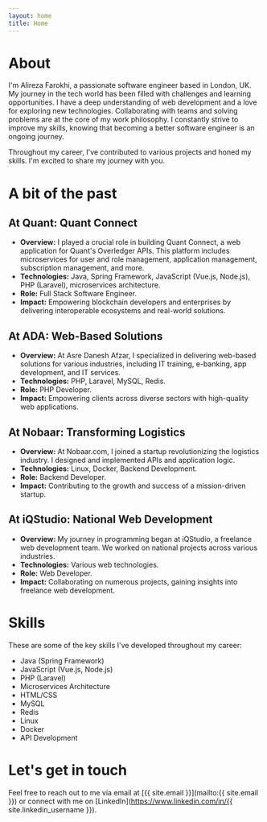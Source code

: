 ```yaml
---
layout: home
title: Home
---
```


# About

I'm Alireza Farokhi, a passionate software engineer based in London, UK. My journey in the tech world has been filled with challenges and learning opportunities. I have a deep understanding of web development and a love for exploring new technologies. Collaborating with teams and solving problems are at the core of my work philosophy. I constantly strive to improve my skills, knowing that becoming a better software engineer is an ongoing journey.

Throughout my career, I've contributed to various projects and honed my skills. I'm excited to share my journey with you.


# A bit of the past

## At Quant: Quant Connect
- **Overview:** I played a crucial role in building Quant Connect, a web application for Quant's Overledger APIs. This platform includes microservices for user and role management, application management, subscription management, and more.
- **Technologies:** Java, Spring Framework, JavaScript (Vue.js, Node.js), PHP (Laravel), microservices architecture.
- **Role:** Full Stack Software Engineer.
- **Impact:** Empowering blockchain developers and enterprises by delivering interoperable ecosystems and real-world solutions.

## At ADA: Web-Based Solutions
- **Overview:** At Asre Danesh Afzar, I specialized in delivering web-based solutions for various industries, including IT training, e-banking, app development, and IT services.
- **Technologies:** PHP, Laravel, MySQL, Redis.
- **Role:** PHP Developer.
- **Impact:** Empowering clients across diverse sectors with high-quality web applications.

## At Nobaar: Transforming Logistics
- **Overview:** At Nobaar.com, I joined a startup revolutionizing the logistics industry. I designed and implemented APIs and application logic.
- **Technologies:** Linux, Docker, Backend Development.
- **Role:** Backend Developer.
- **Impact:** Contributing to the growth and success of a mission-driven startup.

## At iQStudio: National Web Development
- **Overview:** My journey in programming began at iQStudio, a freelance web development team. We worked on national projects across various industries.
- **Technologies:** Various web technologies.
- **Role:** Web Developer.
- **Impact:** Collaborating on numerous projects, gaining insights into freelance web development.



# Skills

These are some of the key skills I've developed throughout my career:

- Java (Spring Framework)
- JavaScript (Vue.js, Node.js)
- PHP (Laravel)
- Microservices Architecture
- HTML/CSS
- MySQL
- Redis
- Linux
- Docker
- API Development


# Let's get in touch

Feel free to reach out to me via email at [{{ site.email }}](mailto:{{ site.email }}) or connect with me on [LinkedIn](https://www.linkedin.com/in/{{ site.linkedin_username }}).


<!-- {% include archive.html %} -->

